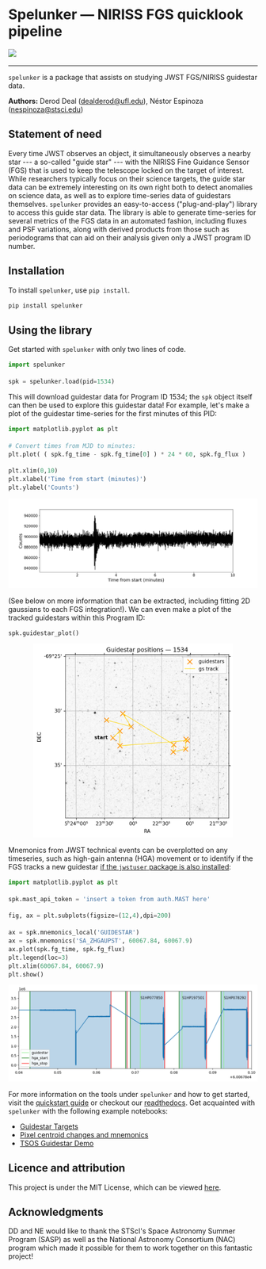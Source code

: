 # Spelunker — NIRISS FGS quicklook pipeline 

![](https://github.com/GalagaBits/JWST-FGS-Spelunker/blob/main/spelunker.png)

-------------------------------------------------------------------------------------

`spelunker` is a package that assists on studying JWST FGS/NIRISS guidestar data.

**Authors:** Derod Deal (dealderod@ufl.edu), Néstor Espinoza (nespinoza@stsci.edu)

## Statement of need

Every time JWST observes an object, it simultaneously observes a nearby star --- a so-called "guide star" --- with the NIRISS Fine Guidance Sensor (FGS) that is used to keep the telescope locked on the target of interest. While researchers typically focus on their science targets, the guide star data can be extremely interesting on its own right both to detect anomalies on science data, as well as to explore time-series data of guidestars themselves. `spelunker` provides an easy-to-access ("plug-and-play") library to access this guide star data. The library is able to generate time-series for several metrics of the FGS data in an automated fashion, including fluxes and PSF variations, along with derived products from those such as periodograms that can aid on their analysis given only a JWST program ID number.

## Installation

To install `spelunker`, use `pip install`.

```bash
pip install spelunker
```

## Using the library

Get started with `spelunker` with only two lines of code.

```python
import spelunker

spk = spelunker.load(pid=1534)
```
This will download guidestar data for Program ID 1534; the `spk` object itself can then be used to explore this guidestar data! For example, let's make a plot of the guidestar time-series for the first minutes of this PID:

```python
import matplotlib.pyplot as plt

# Convert times from MJD to minutes:
plt.plot( ( spk.fg_time - spk.fg_time[0] ) * 24 * 60, spk.fg_flux )

plt.xlim(0,10)
plt.xlabel('Time from start (minutes)')
plt.ylabel('Counts')

```
<p align='center'>
    <img src="plots/timeseries.png"  width=100% height=80%>
</p>

(See below on more information that can be extracted, including fitting 2D gaussians to each FGS integration!). We can even make a plot of the tracked guidestars within this Program ID:

```python
spk.guidestar_plot()
```
<p align='center'>
    <img src="https://github.com/GalagaBits/JWST-FGS-Spelunker/blob/main/plots/guidestar_positions.png"  width=80% height=80%>
</p>

Mnemonics from JWST technical events can be overplotted on any timeseries, such as high-gain antenna (HGA) movement or to identify if the FGS tracks a new guidestar [if the `jwstuser` package is also installed](https://github.com/spacetelescope/jwstuser/):

```python
import matplotlib.pyplot as plt

spk.mast_api_token = 'insert a token from auth.MAST here'

fig, ax = plt.subplots(figsize=(12,4),dpi=200)

ax = spk.mnemonics_local('GUIDESTAR')
ax = spk.mnemonics('SA_ZHGAUPST', 60067.84, 60067.9) 
ax.plot(spk.fg_time, spk.fg_flux)
plt.legend(loc=3)
plt.xlim(60067.84, 60067.9)
plt.show()
```
<img src="https://github.com/GalagaBits/JWST-FGS-Spelunker/blob/main/plots/mnemonics.png">

For more information on the tools under `spelunker` and how to get started, visit the [quickstart guide](https://github.com/GalagaBits/JWST-FGS-Spelunker/blob/main/notebooks/fgs-spelunker_quickstart.ipynb) or checkout our [readthedocs](https://jwst-fgs-spelunker.readthedocs.io). Get acquainted with `spelunker` with the following example notebooks:

- [Guidestar Targets](https://github.com/GalagaBits/JWST-FGS-Spelunker/blob/main/notebooks/examples/guidestar_targets.ipynb)
- [Pixel centroid changes and mnemonics](https://github.com/GalagaBits/JWST-FGS-Spelunker/blob/main/notebooks/examples/pixel_centroid_mnemonics.ipynb)
- [TSOS Guidestar Demo](https://github.com/GalagaBits/JWST-FGS-Spelunker/blob/main/notebooks/fgs-spelunker-and-tsos.ipynb)


## Licence and attribution

This project is under the MIT License, which can be viewed [here](https://github.com/GalagaBits/JWST-FGS-Spelunker/blob/main/LICENSE).

## Acknowledgments

DD and NE would like to thank the STScI's Space Astronomy Summer Program (SASP) as well as the National Astronomy Consortium (NAC) program which made it possible for them to work together on this fantastic project!